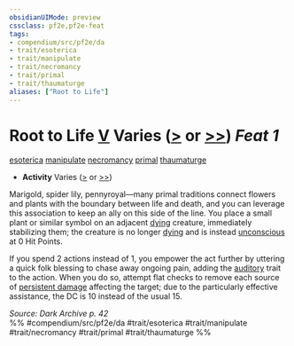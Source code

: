```yaml
---
obsidianUIMode: preview
cssclass: pf2e,pf2e-feat
tags:
- compendium/src/pf2e/da
- trait/esoterica
- trait/manipulate
- trait/necromancy
- trait/primal
- trait/thaumaturge
aliases: ["Root to Life"]
---
```

# Root to Life  [V](chapter-9-playing-the-game.md#Actions "Varies") Varies ([>](chapter-9-playing-the-game.md#Actions "Single Action") or [>>](chapter-9-playing-the-game.md#Actions "Two-Action")) *Feat 1*  
[esoterica](esoterica-da.md "Esoterica Action & Ability Trait")  [manipulate](manipulate.md "Manipulate General Trait")  [necromancy](necromancy.md "Necromancy School Trait")  [primal](primal.md "Primal Tradition Trait")  [thaumaturge](Reference/Rules/Traits/thaumaturge-da.md "Thaumaturge Class Trait")  

- **Activity** Varies ([>](chapter-9-playing-the-game.md#Actions "Single Action") or [>>](chapter-9-playing-the-game.md#Actions "Two-Action"))

Marigold, spider lily, pennyroyal—many primal traditions connect flowers and plants with the boundary between life and death, and you can leverage this association to keep an ally on this side of the line. You place a small plant or similar symbol on an adjacent [dying](conditions.md#Dying) creature, immediately stabilizing them; the creature is no longer [dying](conditions.md#Dying) and is instead [unconscious](conditions.md#Unconscious) at 0 Hit Points.

If you spend 2 actions instead of 1, you empower the act further by uttering a quick folk blessing to chase away ongoing pain, adding the [auditory](auditory.md "Auditory Effect Trait") trait to the action. When you do so, attempt flat checks to remove each source of [persistent damage](conditions.md#Persistent%20Damage) affecting the target; due to the particularly effective assistance, the DC is 10 instead of the usual 15.

*Source: Dark Archive p. 42*  
%% #compendium/src/pf2e/da #trait/esoterica #trait/manipulate #trait/necromancy #trait/primal #trait/thaumaturge %%